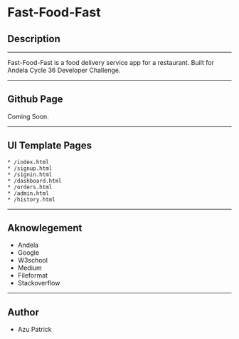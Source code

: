 # Fast-Food-Fast
## Description
***
Fast-Food-Fast is a food delivery service app for a restaurant. Built for Andela Cycle 36 Developer Challenge.

***
## Github Page
Coming Soon.

***
## UI Template Pages
    * /index.html
    * /signup.html
    * /signin.html
    * /dashboard.html
    * /orders.html
    * /admin.html
    * /history.html
***
## Aknowlegement
 * Andela
 * Google
 * W3school
 * Medium
 * Fileformat
 * Stackoverflow
 ***
 ## Author
 * Azu Patrick
